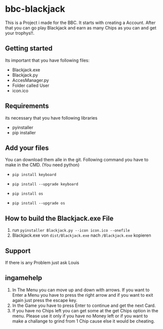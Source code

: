 # bbc-blackjack

This is a Project i made for the BBC. It starts with creating a Account. After that you can go play Blackjack and earn as many Chips as you can and get your trophys!!.

## Getting started

Its important that you have following files:
- Blackjack.exe
- Blackjack.py
- AccesManager.py
- Folder called User
- icon.ico

## Requirements

its necessary that you have following libraries
- pyinstaller
- pip installer 

## Add your files

You can download them alle in the git.
Following command you have to make in the CMD. (You need python)

- ```pip install keyboard```
- ```pip install --upgrade keyboard```

- ```pip install os```
- ```pip install --upgrade os```

## How to build the Blackjack.exe File

1. run ```pyinstaller Blackjack.py --icon icon.ico --onefile```
2. Blackjack.exe von ```dist/Blackjack.exe``` nach ```/Blackjack.exe``` kopieren

## Support
If there is any Problem just ask Louis

## ingamehelp
1. In The Menu you can move up and down with arrows. If you want to Enter a Menu you have to press the right arrow and if you want to exit again just press the escape key. 
2. In the Game you have to press Enter to continue and get the next Card. 
3. If you have no Chips left you can get some at the get Chips option in the menu. Please use it only if you have no Money left or if you want to make a challange to grind from 1 Chip cause else it would be cheating.